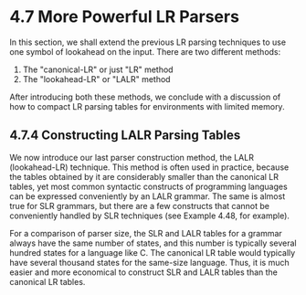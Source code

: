 # 4.7 More Powerful LR Parsers

In this section, we shall extend the previous LR parsing techniques to use one symbol of lookahead on the input. There are two different methods:

1. The "canonical-LR" or just "LR" method
2. The "lookahead-LR" or "LALR" method

After introducing both these methods, we conclude with a discussion of how to compact LR parsing tables for environments with limited memory.



## 4.7.4 Constructing LALR Parsing Tables

We now introduce our last parser construction method, the LALR (lookahead-LR) technique. This method is often used in practice, because the tables obtained by it are considerably smaller than the canonical LR tables, yet most common syntactic constructs of programming languages can be expressed conveniently by an LALR grammar. The same is almost true for SLR grammars, but there are a few constructs that cannot be conveniently handled by SLR techniques (see Example 4.48, for example).

For a comparison of parser size, the SLR and LALR tables for a grammar always have the same number of states, and this number is typically several hundred states for a language like C. The canonical LR table would typically have several thousand states for the same-size language. Thus, it is much easier and more economical to construct SLR and LALR tables than the canonical LR tables.